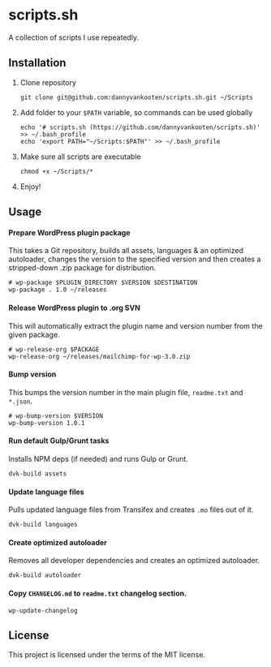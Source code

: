 # scripts.sh

A collection of scripts I use repeatedly.

## Installation

1. Clone repository

    ```shell
    git clone git@github.com:dannyvankooten/scripts.sh.git ~/Scripts
    ```

2. Add folder to your `$PATH` variable, so commands can be used globally

    ```shell
    echo '# scripts.sh (https://github.com/dannyvankooten/scripts.sh)' >> ~/.bash_profile
    echo 'export PATH="~/Scripts:$PATH"' >> ~/.bash_profile
    ```

3. Make sure all scripts are executable

    ```shell
    chmod +x ~/Scripts/*
    ```

4. Enjoy!

## Usage

#### Prepare WordPress plugin package

This takes a Git repository, builds all assets, languages & an optimized autoloader, changes the version to the specified version and then creates a stripped-down .zip package for distribution.

```shell
# wp-package $PLUGIN_DIRECTORY $VERSION $DESTINATION
wp-package . 1.0 ~/releases
```

#### Release WordPress plugin to .org SVN

This will automatically extract the plugin name and version number from the given package.

```shell
# wp-release-org $PACKAGE
wp-release-org ~/releases/mailchimp-for-wp-3.0.zip
```

#### Bump version

This bumps the version number in the main plugin file, `readme.txt` and `*.json`.

```shell
# wp-bump-version $VERSION
wp-bump-version 1.0.1
```

#### Run default Gulp/Grunt tasks

Installs NPM deps (if needed) and runs Gulp or Grunt.

```shell
dvk-build assets
```

#### Update language files

Pulls updated language files from Transifex and creates `.mo` files out of it.

```shell
dvk-build languages
```

#### Create optimized autoloader

Removes all developer dependencies and creates an optimized autoloader.

```shell
dvk-build autoloader
```

#### Copy `CHANGELOG.md` to `readme.txt` changelog section.

```shell
wp-update-changelog
```

## License

This project is licensed under the terms of the MIT license.